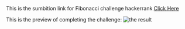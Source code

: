 This is the sumbition link for Fibonacci challenge hackerrank [Click Here](https://www.hackerrank.com/challenges/ctci-fibonacci-numbers/problem?h_l=interview&playlist_slugs%5B%5D=interview-preparation-kit&playlist_slugs%5B%5D=recursion-backtracking)

This is the preview of completing the challenge:
![the result](https://ik.imagekit.io/adrian/Screenshot_from_2020-06-19_23-14-50_H6X0BcqGpu.png)